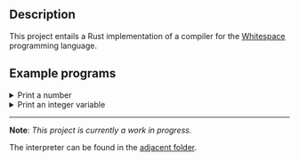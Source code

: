 ## Description

This project entails a Rust implementation of a compiler for the [Whitespace](http://compsoc.dur.ac.uk/whitespace/tutorial.php) programming language.

## Example programs

<details>
  <summary>Print a number</summary>
  
  ```
  print(101);
  exit;
  ```
</details>

<details>
  <summary>Print an integer variable</summary>
  
  ```
  int m = 11;
  print(m);
  exit;
  ```
</details>

---

**Note**: _This project is currently a work in progress._

The interpreter can be found in the [adjacent folder](../interpreter/).

